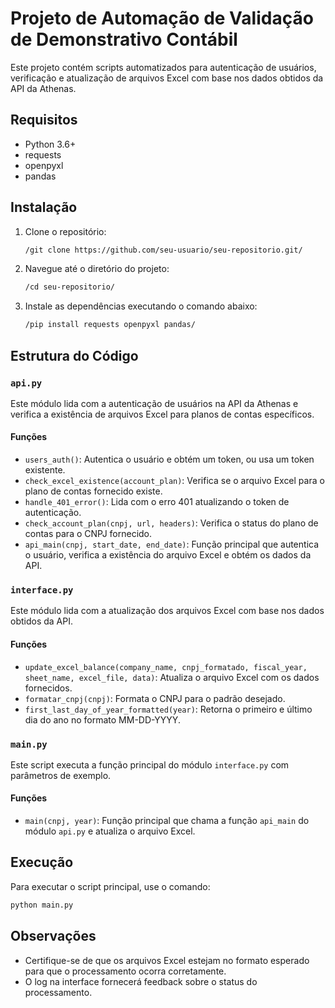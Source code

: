 # Projeto de Automação de Validação de Demonstrativo Contábil

Este projeto contém scripts automatizados para autenticação de usuários, verificação e atualização de arquivos Excel com base nos dados obtidos da API da Athenas.

## Requisitos

- Python 3.6+
- requests
- openpyxl
- pandas

## Instalação

1. Clone o repositório:
   ```bash
   /git clone https://github.com/seu-usuario/seu-repositorio.git/
2. Navegue até o diretório do projeto:
   ```bash
   /cd seu-repositorio/
   ```
3. Instale as dependências executando o comando abaixo:
   ```bash
   /pip install requests openpyxl pandas/
   ```

## Estrutura do Código

### `api.py`

Este módulo lida com a autenticação de usuários na API da Athenas e verifica a existência de arquivos Excel para planos de contas específicos.

#### Funções

- `users_auth()`: Autentica o usuário e obtém um token, ou usa um token existente.
- `check_excel_existence(account_plan)`: Verifica se o arquivo Excel para o plano de contas fornecido existe.
- `handle_401_error()`: Lida com o erro 401 atualizando o token de autenticação.
- `check_account_plan(cnpj, url, headers)`: Verifica o status do plano de contas para o CNPJ fornecido.
- `api_main(cnpj, start_date, end_date)`: Função principal que autentica o usuário, verifica a existência do arquivo Excel e obtém os dados da API.

### `interface.py`

Este módulo lida com a atualização dos arquivos Excel com base nos dados obtidos da API.

#### Funções

- `update_excel_balance(company_name, cnpj_formatado, fiscal_year, sheet_name, excel_file, data)`: Atualiza o arquivo Excel com os dados fornecidos.
- `formatar_cnpj(cnpj)`: Formata o CNPJ para o padrão desejado.
- `first_last_day_of_year_formatted(year)`: Retorna o primeiro e último dia do ano no formato MM-DD-YYYY.

### `main.py`

Este script executa a função principal do módulo `interface.py` com parâmetros de exemplo.

#### Funções

- `main(cnpj, year)`: Função principal que chama a função `api_main` do módulo `api.py` e atualiza o arquivo Excel.

## Execução

Para executar o script principal, use o comando:
```bash
python main.py
```

## Observações

- Certifique-se de que os arquivos Excel estejam no formato esperado para que o processamento ocorra corretamente.
- O log na interface fornecerá feedback sobre o status do processamento.